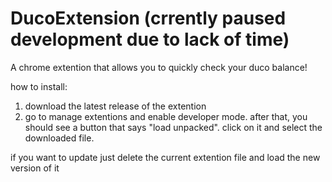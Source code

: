 # DucoExtension (crrently paused development due to lack of time)
A chrome extention that allows you to quickly check your duco balance!

how to install:
1. download the latest release of the extention
2. go to manage extentions and enable developer mode.
after that, you should see a button that says "load unpacked". click on it and select the downloaded file.

if you want to update just delete the current extention file and load the new version of it

